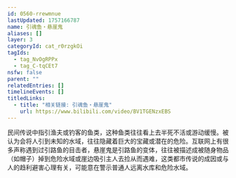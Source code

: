 ```yaml
---
id: 0560-rrewmnue
lastUpdated: 1757166787
name: 引魂鱼・悬崖鬼
aliases: []
layer: 3
categoryId: cat_r0rzgkOi
tagIds:
  - tag_NvOgRPPx
  - tag_C-tqCEt7
nsfw: false
parent: ""
relatedEntries: []
timelineEvents: []
titledLinks:
  - title: "相关链接: 引魂鱼・悬崖鬼"
    url: https://www.bilibili.com/video/BV1TGENzxEBS
---
```


民间传说中指引渔夫或钓客的鱼类，这种鱼类往往看上去半死不活或游动缓慢。被认为会将人引到未知的水域，往往隐藏着巨大的宝藏或潜在的危险。互联网上有很多声称遇到过引路鱼的目击者，悬崖鬼是引路鱼的变体，往往被描述成被随身物品（如帽子）掉到危险水域或崖边吸引主人去捡从而遇难，这类都市传说的成因或与人的趋利避害心理有关，可能意在警示普通人远离水库和危险水域。